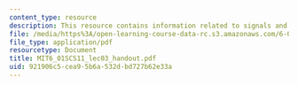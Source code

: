 ```yaml
---
content_type: resource
description: This resource contains information related to signals and systems.
file: /media/https%3A/open-learning-course-data-rc.s3.amazonaws.com/6-01sc-introduction-to-electrical-engineering-and-computer-science-i-spring-2011/921906c5cea95b6a532dbd727b62e33a_MIT6_01SCS11_lec03_handout.pdf
file_type: application/pdf
resourcetype: Document
title: MIT6_01SCS11_lec03_handout.pdf
uid: 921906c5-cea9-5b6a-532d-bd727b62e33a
---
```

